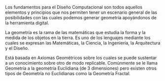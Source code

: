 Los fundamentos para el Diseño Computacional son todos aquellos elementos y principios que nos permiten tener un escenario general de las posibilidades con las cuales podemos generar geometría apoyándonos de la herramienta digital.

La geometría es la rama de las matemáticas que estudia la forma y la medida de los objetos en la tierra. Es uno de los lenguajes mediante los cuales se expresan las Matemáticas, la Ciencia, la Ingeniería, la Arquitectura y el Diseño.

Está basada en Axiomas Geométricos sobre los cuales se puede sustentar a un conocimiento sobre otro de modo replicable. Comúnmente se le llama Geometría a la geometría Euclidiana (de 3 dimensiones) pero existen otros tipos de Geometría no Euclidianas como la Geometría Fractal.